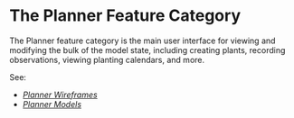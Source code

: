# The Planner Feature Category

The Planner feature category is the main user interface for viewing and modifying the bulk of the model state, including creating plants, recording observations, viewing planting calendars, and more.  

See:
- *[Planner Wireframes](wireframes.md)*
- *[Planner Models](models.md)* 